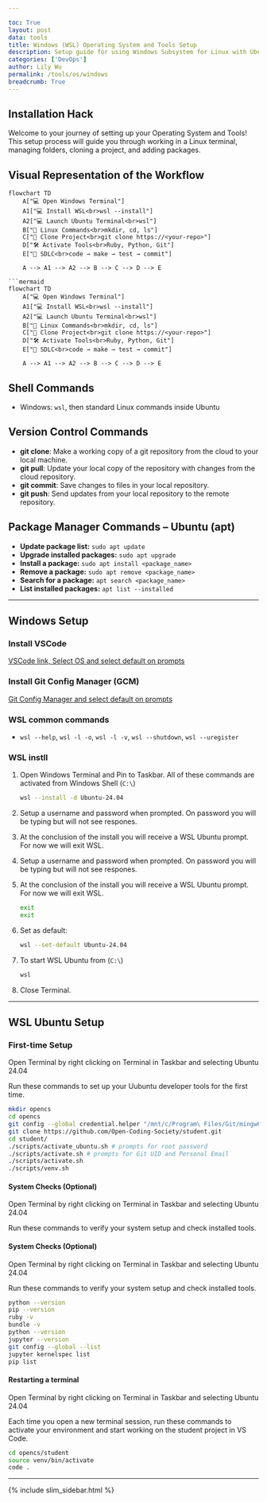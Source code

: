 ```yaml
---

toc: True
layout: post
data: tools
title: Windows (WSL) Operating System and Tools Setup
description: Setup guide for using Windows Subsystem for Linux with Ubuntu for development.
categories: ['DevOps']
author: Lily Wu
permalink: /tools/os/windows
breadcrumb: True 
---
```


## Installation Hack

Welcome to your journey of setting up your Operating System and Tools! This setup process will guide you through working in a Linux terminal, managing folders, cloning a project, and adding packages.

## Visual Representation of the Workflow

```mermaid
flowchart TD
    A["💻 Open Windows Terminal"] 
    A1["💻 Install WSL<br>wsl --install"] 
    A2["💻 Launch Ubuntu Terminal<br>wsl"]
    B["📁 Linux Commands<br>mkdir, cd, ls"]
    C["📁 Clone Project<br>git clone https://<your-repo>"]
    D["🛠️ Activate Tools<br>Ruby, Python, Git"]
    E["🔄 SDLC<br>code → make → test → commit"]

    A --> A1 --> A2 --> B --> C --> D --> E

```mermaid
flowchart TD
    A["💻 Open Windows Terminal"] 
    A1["💻 Install WSL<br>wsl --install"] 
    A2["💻 Launch Ubuntu Terminal<br>wsl"]
    B["📁 Linux Commands<br>mkdir, cd, ls"]
    C["📁 Clone Project<br>git clone https://<your-repo>"]
    D["🛠️ Activate Tools<br>Ruby, Python, Git"]
    E["🔄 SDLC<br>code → make → test → commit"]

    A --> A1 --> A2 --> B --> C --> D --> E
```

## Shell Commands

- Windows: `wsl`, then standard Linux commands inside Ubuntu

## Version Control Commands

- **git clone**: Make a working copy of a git repository from the cloud to your local machine.
- **git pull**: Update your local copy of the repository with changes from the cloud repository.
- **git commit**: Save changes to files in your local repository.
- **git push**: Send updates from your local repository to the remote repository.

## Package Manager Commands – Ubuntu (apt)

- **Update package list:** `sudo apt update`
- **Upgrade installed packages:** `sudo apt upgrade`
- **Install a package:** `sudo apt install <package_name>`
- **Remove a package:** `sudo apt remove <package_name>`
- **Search for a package:** `apt search <package_name>`
- **List installed packages:** `apt list --installed`

---

## Windows Setup

### Install VSCode

[VSCode link, Select OS and select default on prompts](https://code.visualstudio.com/download)

### Install Git Config Manager (GCM)

[Git Config Manager and select default on prompts](https://git-scm.com/downloads/win)

### WSL common commands

- `wsl --help`, `wsl -l -o`, `wsl -l -v`, `wsl --shutdown`, `wsl --uregister`

### WSL instll

1. Open Windows Terminal and Pin to Taskbar. All of these commands are activated from Windows Shell (`C:\`)

   ```bash
   wsl --install -d Ubuntu-24.04
   ```

2. Setup a username and password when prompted. On password you will be typing but will not see respones.

3. At the conclusion of the install you will receive a WSL Ubuntu prompt.  For now we will exit WSL.
2. Setup a username and password when prompted. On password you will be typing but will not see respones.

3. At the conclusion of the install you will receive a WSL Ubuntu prompt.  For now we will exit WSL.

   ```bash
   exit
   exit
   ```

4. Set as default:  


   ```bash
   wsl --set-default Ubuntu-24.04
   ```

5. To start WSL Ubuntu from (`C:\`)

   ```bash
   wsl
   ```

6. Close Terminal.

---

## WSL Ubuntu Setup

### First-time Setup

Open Terminal by right clicking on Terminal in Taskbar and selecting Ubuntu 24.04

Run these commands to set up your Uubuntu developer tools for the first time.

```bash
mkdir opencs
cd opencs
git config --global credential.helper "/mnt/c/Program\ Files/Git/mingw64/bin/git-credential-manager.exe"
git clone https://github.com/Open-Coding-Society/student.git
cd student/
./scripts/activate_ubuntu.sh # prompts for root password
./scripts/activate.sh # prompts for Git UID and Personal Email
./scripts/activate.sh
./scripts/venv.sh
```

#### System Checks (Optional)

Open Terminal by right clicking on Terminal in Taskbar and selecting Ubuntu 24.04

Run these commands to verify your system setup and check installed tools.

#### System Checks (Optional)

Open Terminal by right clicking on Terminal in Taskbar and selecting Ubuntu 24.04

Run these commands to verify your system setup and check installed tools.

```bash
python --version
pip --version
ruby -v
bundle -v
python --version
jupyter --version
git config --global --list
jupyter kernelspec list
pip list
```

#### Restarting a terminal

Open Terminal by right clicking on Terminal in Taskbar and selecting Ubuntu 24.04

Each time you open a new terminal session, run these commands to activate your environment and start working on the student project in VS Code.

```bash
cd opencs/student
source venv/bin/activate
code .
```

---

{% include slim_sidebar.html %}
